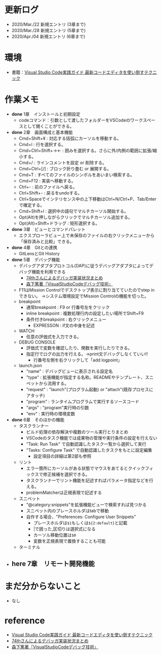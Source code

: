 # 更新ログ
- 2020/Mar./22 新規エントリ (3章まで)
- 2020/Mar./28 新規エントリ (5章まで)
- 2020/Apr./04 新規エントリ (6章まで)

# 環境
- 書籍：[Visual Studio Code実践ガイド 最新コードエディタを使い倒すテクニック][book]

# 作業メモ
- __done__ 1章　インストールと初期設定 
  - codeコマンド：引数として渡したフォルダーをVSCodeのワークスペースとして開くことができる。
- __done__ 2章　画面構成と基本機能
  - Cmd+Shift+¥ : 対応する括弧にカーソルを移動する。
  - Cmd+l : 行を選択する。
  - Cmd+Ctrl+Shift+→← : 囲みを選択する。さらに外/内側の範囲に拡張/縮小する。
  - Cmd+/ : ラインコメントを設定 or 削除する。
  - Cmd+Ctrl+[/] : ブロック折り畳む or 展開する。
  - Cmd+T : すべてのファイルのシンボルをあいまい検索する。
  - Cmd+F12 : 実装へ移動する。
  - Ctrl+- : 前のファイルへ戻る。
  - Ctrl+Shift+- : 戻るをundoする。
  - Ctrl+Spaceでインテリセンス中の上下移動はCtrl+N/Ctrl+P、Tab/Enterで確定する。
  - Cmd+Shift+l : 選択中の語句でマルチカーソル開始する。
  - Opt(Alt)を押しながらクリックでマルチカーソル追加する。
  - Opt(Alt)+Shift+ドラッグ : 矩形選択する。
- __done__ 3章　ビューとコマンドパレット
  - エクスプローラビュー上で未保存のファイルの右クリックメニューから「保存済みと比較」できる。
- __done__ 4章　Gitとの連携
  - GitLensとGit History
- __done__ 5章　デバッグ機能
  - デバッグアダプタプロトコル(DAP)に従うデバッグアダプタによってデバッグ機能を利用できる
    - [74thさんによるデバッガ実装状況まとめ][debugger_implement_status]
    - [森下篤著『VisualStudioCodeデバッグ技術』][book_debug]
  - F11はMission Controlでデスクトップ表示に割り当てていたのでstep inできない。
    →システム環境設定でMission Controlの機能を切った。
  - breakpoint
    - 通常breakpoint : F9 or 行番号左をクリック
    - inline breakpoint : 複数処理行内の設定したい場所でShift+F9
    - 条件付きbreakpoint : 右クリックメニュー
      - EXPRESSON : if文の中身を記述
  - WATCH
    - 任意の評価式を入力できる。
  - DEBUG CONSOLE
    - 評価式で変数を確認したり、関数を実行したりできる。
    - 指定行でログの出力を行える。→print文デバッグしなくていい!!
      - 行番号左側を右クリックして「add logpoint」
  - launch.json
    - "name" : デバッグビューに表示される設定名
    - "type" : 拡張機能が指定する名称。READMEやテンプレート、スニペットから流用する。
    - "request" : "launch"(プログラム起動) or "attach"(既存プロセスにアタッチ)
    - "program" : ランタイムプログラムで実行するソースコード
    - "args" : "program"実行時の引数
    - "env" : 実行時の環境変数
- __done__ 6章　そのほかの機能
  - タスクランナー
    - ビルド処理の依存解決や複数のツール実行とりまとめ
    - VSCodeのタスク機能では成果物の管理や実行条件の設定を行えない
    - "Task: Run Task" で自動認識したタスク一覧から選択して実行
    - "Tasks: Configure Task" で自動認識したタスクをもとに設定編集
      - 設定項目の詳細は第2部も参照
  - リント
    - エラー箇所にカーソルがある状態でマウスをあてるとクイックフィックスで修正候補を選択できる。
    - タスクランナーでリント機能を記述すればパラメータ指定などを行える。
    - problemMatcherは正規表現で記述する
  - スニペット
    - "@category:snippets"を拡張機能ビューで検索すれば見つかる
    - スニペット内のプレースホルダはtabで移動
    - 自作する場合、"Preferences: Configure User Snippets"
      - プレースホルダは`$1`もしくは`${2:default}`と記載
      - |で囲った,区切りは選択式になる
      - カーソル移動位置は`$0`
      - 変数を正規表現で置換することも可能
  - ターミナル
- __here__ 7章　リモート開発機能
  - 

# まだ分からないこと
- なし

# reference
- [Visual Studio Code実践ガイド 最新コードエディタを使い倒すテクニック][book]
- [74thさんによるデバッガ実装状況まとめ][debugger_implement_status]
- [森下篤著『VisualStudioCodeデバッグ技術』][book_debug]

[book]: https://www.amazon.co.jp/Visual-Studio-Code%E5%AE%9F%E8%B7%B5%E3%82%AC%E3%82%A4%E3%83%89-%E2%80%94%E2%80%94-%E6%9C%80%E6%96%B0%E3%82%B3%E3%83%BC%E3%83%89%E3%82%A8%E3%83%87%E3%82%A3%E3%82%BF%E3%82%92%E4%BD%BF%E3%81%84%E5%80%92%E3%81%99%E3%83%86%E3%82%AF%E3%83%8B%E3%83%83%E3%82%AF-ebook/dp/B084SS63L4/ref=pd_rhf_gw_p_img_2?_encoding=UTF8&psc=1&refRID=6P5JAMF7DD64GKZ2C35B
[debugger_implement_status]: https://74th.github.io/vscode-debug-specs/
[book_debug]: https://www.amazon.co.jp/Visual-Studio-Code%E3%83%87%E3%83%90%E3%83%83%E3%82%B0%E6%8A%80%E8%A1%93-%E6%8A%80%E8%A1%93%E3%81%AE%E6%B3%89%E3%82%B7%E3%83%AA%E3%83%BC%E3%82%BA%EF%BC%88NextPublishing%EF%BC%89-%E6%A3%AE%E4%B8%8B-ebook/dp/B07KXGNVS2/ref=tmm_kin_swatch_0?_encoding=UTF8&qid=&sr=
